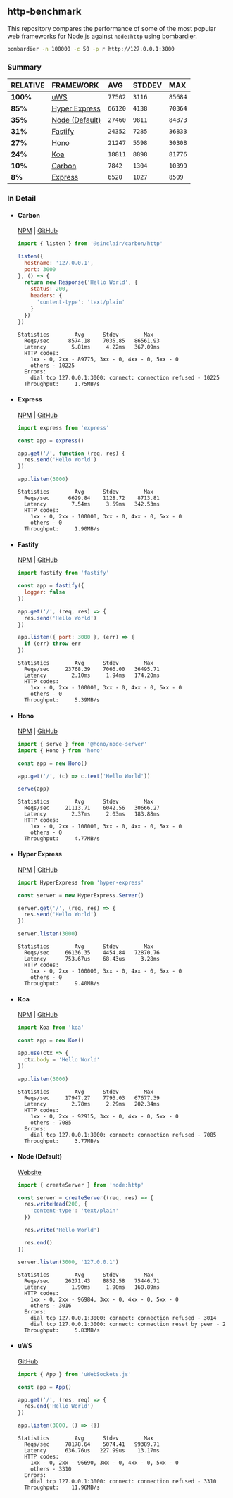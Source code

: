 ## http-benchmark

This repository compares the performance of some of the most popular web frameworks for Node.js against `node:http` using [bombardier](https://github.com/codesenberg/bombardier).

```bash
bombardier -n 100000 -c 50 -p r http://127.0.0.1:3000
```

### Summary

| RELATIVE | FRAMEWORK | AVG | STDDEV | MAX |
| :--- | :--- | :--- | :--- | :--- |
| **100%** | [uWS](#uws) | `77502` | `3116` | `85684` |
| **85%** | [Hyper Express](#hyper-express) | `66120` | `4138` | `70364` |
| **35%** | [Node (Default)](#node-default) | `27460` | `9811` | `84873` |
| **31%** | [Fastify](#fastify) | `24352` | `7285` | `36833` |
| **27%** | [Hono](#hono) | `21247` | `5598` | `30308` |
| **24%** | [Koa](#koa) | `18811` | `8898` | `81776` |
| **10%** | [Carbon](#carbon) | `7842` | `1304` | `10399` |
| **8%** | [Express](#express) | `6520` | `1027` | `8509` |


### In Detail

- #### Carbon
  [NPM](https://npmjs.com/@sinclair/carbon) | [GitHub](https://github.com/sinclairzx81/carbon)
  ```js
  import { listen } from '@sinclair/carbon/http'

  listen({
    hostname: '127.0.0.1',
    port: 3000
  }, () => {
    return new Response('Hello World', {
      status: 200,
      headers: {
        'content-type': 'text/plain'
      }
    })
  })
  ```

  ```
  Statistics        Avg      Stdev        Max
    Reqs/sec      8574.18    7035.85   86561.93
    Latency        5.81ms     4.22ms   367.09ms
    HTTP codes:
      1xx - 0, 2xx - 89775, 3xx - 0, 4xx - 0, 5xx - 0
      others - 10225
    Errors:
      dial tcp 127.0.0.1:3000: connect: connection refused - 10225
    Throughput:     1.75MB/s
  ```

- #### Express
  [NPM](https://npmjs.com/express) | [GitHub](https://github.com/expressjs/express)
  ```js
  import express from 'express'

  const app = express()

  app.get('/', function (req, res) {
    res.send('Hello World')
  })

  app.listen(3000)
  ```

  ```
  Statistics        Avg      Stdev        Max
    Reqs/sec      6629.84    1128.72    8713.81
    Latency        7.54ms     3.59ms   342.53ms
    HTTP codes:
      1xx - 0, 2xx - 100000, 3xx - 0, 4xx - 0, 5xx - 0
      others - 0
    Throughput:     1.90MB/s
  ```

- #### Fastify
  [NPM](https://npmjs.com/fastify) | [GitHub](https://github.com/fastify/fastify)
  ```js
  import fastify from 'fastify'

  const app = fastify({
    logger: false
  })

  app.get('/', (req, res) => {
    res.send('Hello World')
  })

  app.listen({ port: 3000 }, (err) => {
    if (err) throw err
  })
  ```

  ```
  Statistics        Avg      Stdev        Max
    Reqs/sec     23768.39    7066.00   36495.71
    Latency        2.10ms     1.94ms   174.20ms
    HTTP codes:
      1xx - 0, 2xx - 100000, 3xx - 0, 4xx - 0, 5xx - 0
      others - 0
    Throughput:     5.39MB/s
  ```

- #### Hono
  [NPM](https://npmjs.com/hono) | [GitHub](https://github.com/honojs/hono)
  ```js
  import { serve } from '@hono/node-server'
  import { Hono } from 'hono'

  const app = new Hono()

  app.get('/', (c) => c.text('Hello World'))

  serve(app)
  ```

  ```
  Statistics        Avg      Stdev        Max
    Reqs/sec     21113.71    6042.56   30666.27
    Latency        2.37ms     2.03ms   183.88ms
    HTTP codes:
      1xx - 0, 2xx - 100000, 3xx - 0, 4xx - 0, 5xx - 0
      others - 0
    Throughput:     4.77MB/s
  ```

- #### Hyper Express
  [NPM](https://npmjs.com/hyper-express) | [GitHub](https://github.com/kartikk221/hyper-express)
  ```js
  import HyperExpress from 'hyper-express'

  const server = new HyperExpress.Server()

  server.get('/', (req, res) => {
    res.send('Hello World')
  })

  server.listen(3000)
  ```

  ```
  Statistics        Avg      Stdev        Max
    Reqs/sec     66136.35    4454.84   72870.76
    Latency      753.67us    68.43us     3.28ms
    HTTP codes:
      1xx - 0, 2xx - 100000, 3xx - 0, 4xx - 0, 5xx - 0
      others - 0
    Throughput:     9.40MB/s
  ```

- #### Koa
  [NPM](https://npmjs.com/koa) | [GitHub](https://github.com/koajs/koa)
  ```js
  import Koa from 'koa'

  const app = new Koa()

  app.use(ctx => {
    ctx.body = 'Hello World'
  })

  app.listen(3000)
  ```

  ```
  Statistics        Avg      Stdev        Max
    Reqs/sec     17947.27    7793.03   67677.39
    Latency        2.78ms     2.29ms   202.34ms
    HTTP codes:
      1xx - 0, 2xx - 92915, 3xx - 0, 4xx - 0, 5xx - 0
      others - 7085
    Errors:
      dial tcp 127.0.0.1:3000: connect: connection refused - 7085
    Throughput:     3.77MB/s
  ```

- #### Node (Default)
  [Website](https://nodejs.org/api/http.html)
  ```js
  import { createServer } from 'node:http'

  const server = createServer((req, res) => {
    res.writeHead(200, {
      'content-type': 'text/plain'
    })

    res.write('Hello World')

    res.end()
  })

  server.listen(3000, '127.0.0.1')
  ```

  ```
  Statistics        Avg      Stdev        Max
    Reqs/sec     26271.43    8852.58   75446.71
    Latency        1.90ms     1.90ms   168.89ms
    HTTP codes:
      1xx - 0, 2xx - 96984, 3xx - 0, 4xx - 0, 5xx - 0
      others - 3016
    Errors:
      dial tcp 127.0.0.1:3000: connect: connection refused - 3014
      dial tcp 127.0.0.1:3000: connect: connection reset by peer - 2
    Throughput:     5.83MB/s
  ```

- #### uWS
  [GitHub](https://github.com/uNetworking/uWebSockets.js)
  ```js
  import { App } from 'uWebSockets.js'

  const app = App()

  app.get('/', (res, req) => {
    res.end('Hello World')
  })

  app.listen(3000, () => {})
  ```

  ```
  Statistics        Avg      Stdev        Max
    Reqs/sec     78178.64    5074.41   99389.71
    Latency      636.76us   227.99us    13.17ms
    HTTP codes:
      1xx - 0, 2xx - 96690, 3xx - 0, 4xx - 0, 5xx - 0
      others - 3310
    Errors:
      dial tcp 127.0.0.1:3000: connect: connection refused - 3310
    Throughput:    11.96MB/s
  ```


